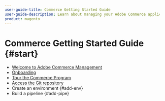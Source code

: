 ```yaml
---
user-guide-title: Commerce Getting Started Guide
user-guide-description: Learn about managing your Adobe Commerce application in the Experience Cloud infrastructure.
product: magento
---
```


# Commerce Getting Started Guide {#start}

- [Welcome to Adobe Commerce Management](commerce-start.md)
- [Onboarding](onboarding.md)
- [Tour the Commerce Program](program-tour.md)
- [Access the Git repository](git-repository.md)
- Create an environment {#add-env}
- Build a pipeline {#add-pipe}
